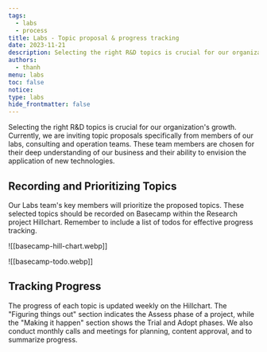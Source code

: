 ```yaml
---
tags:
  - labs
  - process
title: Labs - Topic proposal & progress tracking
date: 2023-11-21
description: Selecting the right R&D topics is crucial for our organization's growth. Currently, we are inviting topic proposals specifically from members of our labs, consulting and operation teams. These team members are chosen for their deep understanding of our business and their ability to envision the application of new technologies.
authors:
  - thanh
menu: labs
toc: false
notice:
type: labs
hide_frontmatter: false
---
```


Selecting the right R&D topics is crucial for our organization's growth. Currently, we are inviting topic proposals specifically from members of our labs, consulting and operation teams. These team members are chosen for their deep understanding of our business and their ability to envision the application of new technologies.

## Recording and Prioritizing Topics

Our Labs team's key members will prioritize the proposed topics. These selected topics should be recorded on Basecamp within the Research project Hillchart. Remember to include a list of todos for effective progress tracking.

![[basecamp-hill-chart.webp]]

![[basecamp-todo.webp]]

## Tracking Progress

The progress of each topic is updated weekly on the Hillchart. The "Figuring things out" section indicates the Assess phase of a project, while the "Making it happen" section shows the Trial and Adopt phases. We also conduct monthly calls and meetings for planning, content approval, and to summarize progress.
